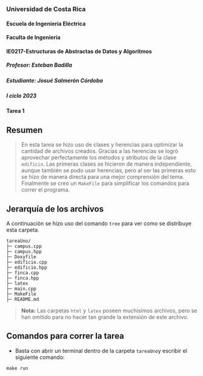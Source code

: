 ### Universidad de Costa Rica
#### Escuela de Ingeniería Eléctrica
#### Faculta de Ingeniería
#### IE0217-Estructuras de Abstractas de Datos y Algoritmos
##### Profesor: Esteban Badilla
##### Estudiante: Josué Salmerón Córdoba
##### I ciclo 2023
#### Tarea 1

## Resumen
> En esta tarea se hizo uso de clases y herencias para optimizar la cantidad de archivos creados. Gracias a las herencias se logró aprovechar perfectamente los métodos y atributos de la clase ``edificio``. Las primeras clases se hicieron de manera independiente, aunque también se pudo usar herencias, pero al ser las primeras esto se hizo de manera directa para una mejor comprensión del tema. Finalmente se creo un ``MakeFile`` para simplificar los comandos para correr el programa.

## Jerarquía de los archivos
A continuación se hizo uso del comando ``tree`` para ver como se distribuye esta carpeta.
```
tareaUno/
├─ campus.cpp
├─ campus.hpp
├─ Doxyfile
├─ edificio.cpp
├─ edificio.hpp
├─ finca.cpp
├─ finca.hpp
├─ latex
├─ main.cpp
├─ MakeFile
├─ README.md
```
> **Nota:** Las carpetas ``html`` y ``latex`` poseen muchísimos archivos, pero se han omitido para no hacer tan grande la extensión de este archivo.

## Comandos para correr la tarea
- Basta con abrir un terminal dentro de la carpeta ``tareaUno``y escribir el siguiente comando:
```
make run
```
